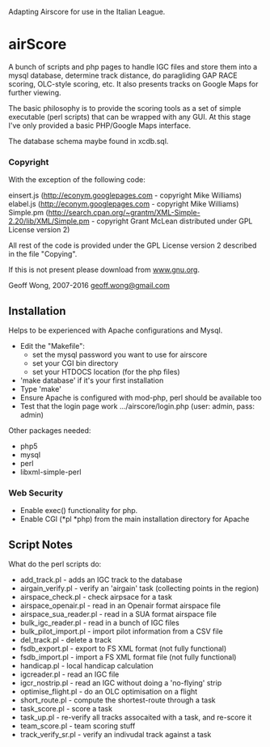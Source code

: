 Adapting Airscore for use in the Italian League.
# airScore


A bunch of scripts and php pages to handle IGC files and store them into a mysql database, determine track distance, 
do paragliding GAP RACE scoring, OLC-style scoring, etc. It also presents tracks on Google Maps for further viewing.

The basic philosophy is to provide the scoring tools as a set of simple executable (perl scripts)
that can be wrapped with any GUI. At this stage I've only provided a basic PHP/Google Maps  interface. 

The database schema maybe found in xcdb.sql.

### Copyright

With the exception of the following code:

einsert.js (http://econym.googlepages.com - copyright Mike Williams)
elabel.js  (http://econym.googlepages.com - copyright Mike Williams)
Simple.pm (http://search.cpan.org/~grantm/XML-Simple-2.20/lib/XML/Simple.pm 
    - copyright Grant McLean distributed under GPL License version 2)

All rest of the code is provided under the GPL License version 2 
described in the file "Copying".

If this is not present please download from www.gnu.org.

Geoff Wong, 2007-2016
geoff.wong@gmail.com


## Installation

Helps to be experienced with Apache configurations and Mysql.

* Edit the "Makefile":
    - set the mysql password you want to use for airscore
    - set your CGI bin directory
    - set your HTDOCS location (for the php files)
* 'make database' if it's your first installation
* Type 'make'
* Ensure Apache is configured with mod-php, perl should be available too
* Test that the login page work .../airscore/login.php (user: admin, pass: admin)


Other packages needed:

* php5
* mysql
* perl
* libxml-simple-perl

### Web Security

* Enable exec() functionality for php.
* Enable CGI (*pl *php) from the main installation directory for Apache

## Script Notes

What do the perl scripts do:

* add_track.pl - adds an IGC track to the database
* airgain_verify.pl - verify an 'airgain' task (collecting points in the region)
* airspace_check.pl - check airpsace for a task
* airspace_openair.pl - read in an Openair format airspace file 
* airspace_sua_reader.pl - read in a SUA format airspace file
* bulk_igc_reader.pl - read in a bunch of IGC files
* bulk_pilot_import.pl - import pilot information from a CSV file
* del_track.pl - delete a track
* fsdb_export.pl - export to FS XML format (not fully functional)
* fsdb_import.pl - import a FS XML format file (not fully functional)
* handicap.pl - local handicap calculation
* igcreader.pl - read an IGC file
* igcr_nostrip.pl - read an IGC without doing a 'no-flying' strip
* optimise_flight.pl - do an OLC optimisation on a flight
* short_route.pl - compute the shortest-route through a task
* task_score.pl - score a task
* task_up.pl - re-verify all tracks assocaited with a task, and re-score it
* team_score.pl - team scoring stuff
* track_verify_sr.pl - verify an indivudal track against a task

